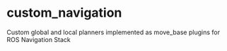 # custom_navigation
Custom global and local planners implemented as move_base plugins for ROS Navigation Stack
